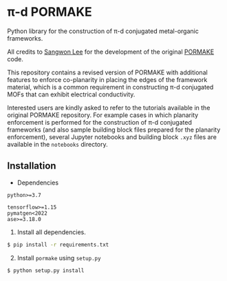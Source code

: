 # π-d PORMAKE

Python library for the construction of π-d conjugated metal-organic frameworks.

All credits to [Sangwon Lee](https://github.com/Sangwon91) for the development of the original [PORMAKE](https://github.com/Sangwon91/PORMAKE) code.

This repository contains a revised version of PORMAKE with additional features to enforce co-planarity in placing the edges of the framework material, which is a common requirement in constructing π-d conjugated MOFs that can exhibit electrical conductivity.

Interested users are kindly asked to refer to the tutorials available in the original PORMAKE repository. For example cases in which planarity enforcement is performed for the construction of π-d conjugated frameworks (and also sample building block files prepared for the planarity enforcement), several Jupyter notebooks and building block `.xyz` files are available in the `notebooks` directory.


## Installation
* Dependencies

```
python>=3.7
```

```
tensorflow>=1.15
pymatgen<2022
ase>=3.18.0
```

1. Install all dependencies.

```bash
$ pip install -r requirements.txt
```

2. Install `pormake` using `setup.py`

```bash
$ python setup.py install
```
